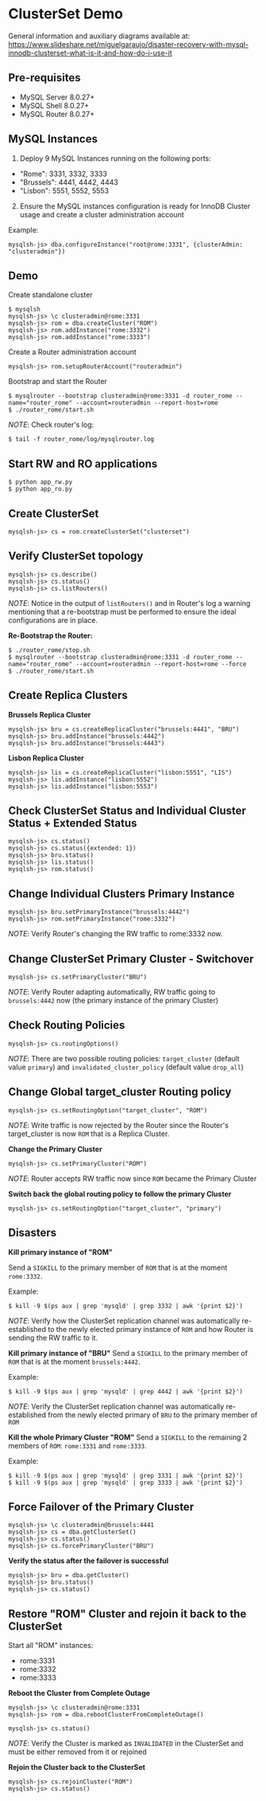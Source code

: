 
ClusterSet Demo
===============

General information and auxiliary diagrams available at: https://www.slideshare.net/miguelgaraujo/disaster-recovery-with-mysql-innodb-clusterset-what-is-it-and-how-do-i-use-it

Pre-requisites
--------------
  - MySQL Server 8.0.27+
  - MySQL Shell 8.0.27+
  - MySQL Router 8.0.27+

MySQL Instances
---------------
1) Deploy 9 MySQL Instances running on the following ports:

  - "Rome": 3331, 3332, 3333
  - "Brussels": 4441, 4442, 4443
  - "Lisbon": 5551, 5552, 5553

2) Ensure the MySQL instances configuration is ready for InnoDB Cluster usage and create a cluster administration account

Example:

    mysqlsh-js> dba.configureInstance("root@rome:3331", {clusterAdmin: "clusteradmin"})

Demo
----

Create standalone cluster

    $ mysqlsh
    mysqlsh-js> \c clusteradmin@rome:3331
    mysqlsh-js> rom = dba.createCluster("ROM")
    mysqlsh-js> rom.addInstance("rome:3332")
    mysqlsh-js> rom.addInstance("rome:3333")

Create a Router administration account

    mysqlsh-js> rom.setupRouterAccount("routeradmin")


Bootstrap and start the Router

    $ mysqlrouter --bootstrap clusteradmin@rome:3331 -d router_rome --name="router_rome" --account=routeradmin --report-host=rome
    $ ./router_rome/start.sh

*NOTE*: Check router's log:

    $ tail -f router_rome/log/mysqlrouter.log

Start RW and RO applications
----------------------------
    $ python app_rw.py
    $ python app_ro.py


Create ClusterSet
-----------------
    mysqlsh-js> cs = rom.createClusterSet("clusterset")

Verify ClusterSet topology
--------------------------
    mysqlsh-js> cs.describe()
    mysqlsh-js> cs.status()
    mysqlsh-js> cs.listRouters()

*NOTE*: Notice in the output of `listRouters()` and in Router's log a warning mentioning that a re-bootstrap must be performed to ensure the ideal configurations are in place.

**Re-Bootstrap the Router:**

    $ ./router_rome/stop.sh
    $ mysqlrouter --bootstrap clusteradmin@rome:3331 -d router_rome --name="router_rome" --account=routeradmin --report-host=rome --force
    $ ./router_rome/start.sh


Create Replica Clusters
-----------------------

**Brussels Replica Cluster**

    mysqlsh-js> bru = cs.createReplicaCluster("brussels:4441", "BRU")
    mysqlsh-js> bru.addInstance("brussels:4442")
    mysqlsh-js> bru.addInstance("brussels:4443")

**Lisbon Replica Cluster**

    mysqlsh-js> lis = cs.createReplicaCluster("lisbon:5551", "LIS")
    mysqlsh-js> lis.addInstance("lisbon:5552")
    mysqlsh-js> lis.addInstance("lisbon:5553")


Check ClusterSet Status and Individual Cluster Status + Extended Status
-----------------------------------------------------------------------
    mysqlsh-js> cs.status()
    mysqlsh-js> cs.status({extended: 1})
    mysqlsh-js> bru.status()
    mysqlsh-js> lis.status()
    mysqlsh-js> rom.status()


Change Individual Clusters Primary Instance
-------------------------------------------
    mysqlsh-js> bru.setPrimaryInstance("brussels:4442")
    mysqlsh-js> rom.setPrimaryInstance("rome:3332")

*NOTE*: Verify Router's changing the RW traffic to rome:3332 now.


Change ClusterSet Primary Cluster - Switchover
----------------------------------------------
    mysqlsh-js> cs.setPrimaryCluster("BRU")

*NOTE*: Verify Router adapting automatically, RW traffic going to `brussels:4442` now (the primary instance of the primary Cluster)


Check Routing Policies
----------------------
    mysqlsh-js> cs.routingOptions()

*NOTE*: There are two possible routing policies: `target_cluster` (default value `primary`) and `invalidated_cluster_policy` (default value `drop_all`)


Change Global target_cluster Routing policy
-------------------------------------------
    mysqlsh-js> cs.setRoutingOption("target_cluster", "ROM")

*NOTE*: Write traffic is now rejected by the Router since the Router's target_cluster is now `ROM` that is a Replica Cluster.


**Change the Primary Cluster**

    mysqlsh-js> cs.setPrimaryCluster("ROM")

*NOTE*: Router accepts RW traffic now since `ROM` became the Primary Cluster


**Switch back the global routing policy to follow the primary Cluster**

    mysqlsh-js> cs.setRoutingOption("target_cluster", "primary")


Disasters
---------

**Kill primary instance of "ROM"**

Send a `SIGKILL` to the primary member of `ROM` that is at the moment `rome:3332`.

Example:

    $ kill -9 $(ps aux | grep 'mysqld' | grep 3332 | awk '{print $2}')

*NOTE*: Verify how the ClusterSet replication channel was automatically re-established to the newly elected primary instance of `ROM` and how Router is sending the RW traffic to it.


**Kill primary instance of "BRU"**
Send a `SIGKILL` to the primary member of `ROM` that is at the moment `brussels:4442`.

Example:

    $ kill -9 $(ps aux | grep 'mysqld' | grep 4442 | awk '{print $2}')

*NOTE*: Verify the ClusterSet replication channel was automatically re-established from the newly elected primary of `BRU` to the primary member of `ROM`


**Kill the whole Primary Cluster "ROM"**
Send a `SIGKILL` to the remaining 2 members of `ROM`: `rome:3331` and `rome:3333`.

Example:

    $ kill -9 $(ps aux | grep 'mysqld' | grep 3331 | awk '{print $2}')
    $ kill -9 $(ps aux | grep 'mysqld' | grep 3333 | awk '{print $2}')


Force Failover of the Primary Cluster
-------------------------------------
    mysqlsh-js> \c clusteradmin@brussels:4441
    mysqlsh-js> cs = dba.getClusterSet()
    mysqlsh-js> cs.status()
    mysqlsh-js> cs.forcePrimaryCluster("BRU")

**Verify the status after the failover is successful**

    mysqlsh-js> bru = dba.getCluster()
    mysqlsh-js> bru.status()
    mysqlsh-js> cs.status()


Restore "ROM" Cluster and rejoin it back to the ClusterSet
----------------------------------------------------------
Start all "ROM" instances:

  - rome:3331
  - rome:3332
  - rome:3333

**Reboot the Cluster from Complete Outage**

    mysqlsh-js> \c clusteradmin@rome:3331
    mysqlsh-js> rom = dba.rebootClusterFromCompleteOutage()

    mysqlsh-js> cs.status()

*NOTE*: Verify the Cluster is marked as `INVALIDATED` in the ClusterSet and must be either removed from it or rejoined

**Rejoin the Cluster back to the ClusterSet**

    mysqlsh-js> cs.rejoinCluster("ROM")
    mysqlsh-js> cs.status()
